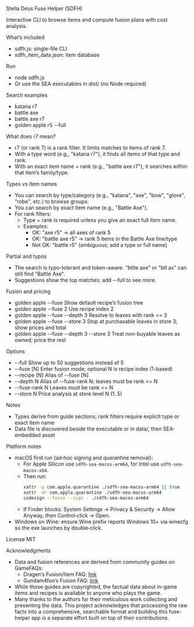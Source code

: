 Stella Deus Fuse Helper (SDFH)

Interactive CLI to browse items and compute fusion plans with cost analysis.

What’s included
- sdfh.js: single-file CLI
- sdfh_item_data.json: item database

Run
- node sdfh.js
- Or use the SEA executables in dist/ (no Node required)

Search examples
- katana r7
- battle axe
- battle axe r7
- golden apple r5 --full

What does r7 mean?
- r7 (or rank 7) is a rank filter. It limits matches to items of rank 7.
- With a type word (e.g., "katana r7"), it finds all items of that type and rank.
- With an exact item name + rank (e.g., "battle axe r7"), it searches within that item’s family/type.

Types vs item names
- You can search by type/category (e.g., "katana", "axe", "bow", "glove", "robe", etc.) to browse groups.
- You can search by exact item name (e.g., "Battle Axe").
- For rank filters:
  - Type + rank is required unless you give an exact full item name.
  - Examples:
    - OK: "axe r5" → all axes of rank 5
    - OK: "battle axe r5" → rank 5 items in the Battle Axe line/type
    - Not OK: "battle r5" (ambiguous; add a type or full name)

Partial and typos
- The search is typo-tolerant and token-aware. "bttle axe" or "btl ax" can still find "Battle Axe".
- Suggestions show the top matches; add --full to see more.

Fusion and pricing
- golden apple --fuse            Show default recipe’s fusion tree
- golden apple --fuse 2          Use recipe index 2
- golden apple --fuse --depth 3  Resolve to leaves with rank <= 3
- golden apple --fuse --store 3  Stop at purchasable leaves in store 3; show prices and total
- golden apple --fuse --depth 3 --store 3  Treat non-buyable leaves as owned; price the rest

Options
- --full                 Show up to 50 suggestions instead of 5
- --fuse [N]             Enter fusion mode; optional N is recipe index (1-based)
- --recipe [N]           Alias of --fuse [N]
- --depth N              Alias of --fuse-rank N; leaves must be rank <= N
- --fuse-rank N          Leaves must be rank <= N
- --store N              Price analysis at store level N (1..5)

Notes
- Types derive from guide sections; rank filters require explicit type or exact item name
- Data file is discovered beside the executable or in data/, then SEA-embedded asset

Platform notes
- macOS first run (ad‑hoc signing and quarantine removal):
  - For Apple Silicon use `sdfh-sea-macos-arm64`, for Intel use `sdfh-sea-macos-x64`.
  - Then run:
    ```bash
    xattr -p com.apple.quarantine ./sdfh-sea-macos-arm64 || true
    xattr -dr com.apple.quarantine ./sdfh-sea-macos-arm64
    codesign --force --sign - ./sdfh-sea-macos-arm64
    ```
  - If Finder blocks: System Settings → Privacy & Security → Allow Anyway, then Control‑click → Open.
- Windows on Wine: ensure Wine prefix reports Windows 10+ via winecfg so the exe launches by double‑click.

License
MIT

Acknowledgments
- Data and fusion references are derived from community guides on GameFAQs:
  - Dragen’s Fusion/Item FAQ: [link](https://gamefaqs.gamespot.com/ps2/921280-stella-deus-the-gate-of-eternity/faqs/36685)
  - Gundam4fun’s Fusion FAQ: [link](https://gamefaqs.gamespot.com/ps2/921280-stella-deus-the-gate-of-eternity/faqs/37029)
- While those guides are copyrighted, the factual data about in-game items and recipes is available to anyone who plays the game.
- Many thanks to the authors for their meticulous work collecting and presenting the data. This project acknowledges that processing the raw facts into a comprehensive, searchable format and building this fuse-helper app is a separate effort built on top of their contributions.


